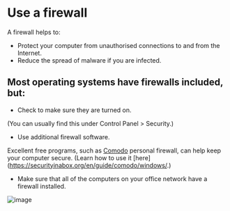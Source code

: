[Title]: # (Prevent untrusted network connections)
[Order]: # (2)

# Use a firewall

A firewall helps to: 

* 	Protect your computer from unauthorised connections to and from the Internet. 
* 	Reduce the spread of malware if you are infected.  

## Most operating systems have firewalls included, but: 

* Check to make sure they are turned on. 

(You can usually find this under Control Panel > Security.) 

* Use additional firewall software. 

Excellent free programs, such as [Comodo](https://personalfirewall.comodo.com/free-download.html?track=5560) personal firewall, can help keep your computer secure. (Learn how to use it [here] (https://securityinabox.org/en/guide/comodo/windows/.)

* Make sure that all of the computers on your office network have a firewall installed. 

![image](malware_adv3.png)
